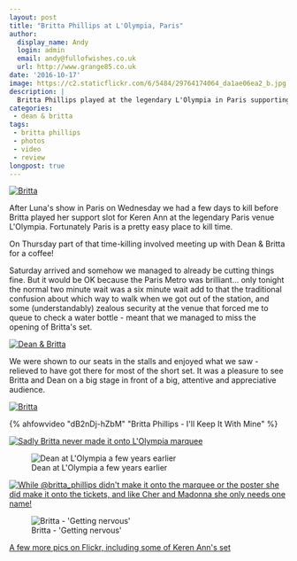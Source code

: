 ```yaml
---
layout: post
title: "Britta Phillips at L'Olympia, Paris"
author:
  display_name: Andy
  login: admin
  email: andy@fullofwishes.co.uk
  url: http://www.grange85.co.uk
date: '2016-10-17'
image: https://c2.staticflickr.com/6/5484/29764174064_da1ae06ea2_b.jpg
description: |
  Britta Phillips played at the legendary L'Olympia in Paris supporting Keren Ann on Saturday - here's a quick roundup
categories:
 - dean & britta
tags:
 - britta phillips
 - photos
 - video
 - review
longpost: true
---
```

<a data-flickr-embed="true"  href="https://www.flickr.com/photos/grange85/29764174064/in/dateposted/" title="Britta"><img src="https://c1.staticflickr.com/6/5484/29764174064_da1ae06ea2_c.jpg" alt="Britta"></a>
<p class="lead">After Luna's show in Paris on Wednesday we had a few days to kill before Britta played her support slot for Keren Ann at the legendary Paris venue L'Olympia. Fortunately Paris is a pretty easy place to kill time.</p>
<p>On Thursday part of that time-killing involved meeting up with Dean & Britta for a coffee!</p>

<p>Saturday arrived and somehow we managed to already be cutting things fine. But it would be OK because the Paris Metro was brilliant&hellip; only tonight the normal two minute wait was a six minute wait add to that the traditional confusion about which way to walk when we got out of the station, and some (understandably) zealous security at the venue that forced me to queue to check a water bottle - meant that we managed to miss the opening of Britta's set.</p>
<a data-flickr-embed="true"  href="https://www.flickr.com/photos/grange85/30394630385/in/photostream/" title="Dean & Britta"><img src="https://c2.staticflickr.com/6/5528/30394630385_3e4d0894f0_c.jpg" alt="Dean & Britta"></a>

<p>We were shown to our seats in the stalls and enjoyed what we saw - relieved to have got there for most of the short set. It was a pleasure to see Britta and Dean on a big stage in front of a big, attentive and appreciative audience.</p>
<!--more-->
<a data-flickr-embed="true"  href="https://www.flickr.com/photos/grange85/29764173474/in/photostream/" title="Britta"><img src="https://c3.staticflickr.com/9/8560/29764173474_49433864b9_b.jpg" alt="Britta"></a>

{% ahfowvideo "dB2nDj-hZbM" "Britta Phillips - I'll Keep It With Mine" %}

<a data-flickr-embed="true"  href="https://www.flickr.com/photos/grange85/30394609615/in/photostream/" title="Sadly Britta never made it onto L&#x27;Olympia marquee"><img src="https://c8.staticflickr.com/9/8417/30394609615_9dd0ea446d_b.jpg" alt="Sadly Britta never made it onto L&#x27;Olympia marquee"></a>

<figure class="caption aligncenter"><img src="https://media.fullofwishes.co.uk/05-dean_wareham/pictures/dw_olympia_paris_ht.jpg" alt="Dean at L'Olympia a few years earlier" /><figcaption class="caption-text">Dean at L'Olympia a few years earlier</figcaption></figure>

<a data-flickr-embed="true"  href="https://www.flickr.com/photos/grange85/30278285222/in/dateposted/" title="While @britta_phillips didn&#x27;t make it onto the marquee or the poster she did make it onto the tickets, and like Cher and Madonna she only needs one name!"><img src="https://c7.staticflickr.com/6/5461/30278285222_da54ae55fe_c.jpg" alt="While @britta_phillips didn&#x27;t make it onto the marquee or the poster she did make it onto the tickets, and like Cher and Madonna she only needs one name!"></a>

<figure class="caption aligncenter"><img src="https://media.fullofwishes.co.uk/09-britta-phillips/pictures/britta-getting-nervous-2016-10-15.jpg" alt="Britta - 'Getting nervous'" /><figcaption class="caption-text">Britta - 'Getting nervous'</figcaption></figure>

<p><a href="https://flic.kr/s/aHskLHwk3w">A few more pics on Flickr, including some of Keren Ann's set</a></p>




